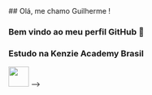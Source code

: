 <div style = "width : 100%">
  ## Olá, me chamo Guilherme ! 
  
  ### Bem vindo ao meu perfil GitHub 👋

  ### Estudo na Kenzie Academy Brasil 
  <img width = "40" height = "40" src = "https://assets.codepen.io/4703127/internal/avatars/users/default.png?fit=crop&format=auto&height=512&version=1593096653&width=512">
  -->
 
</div>
